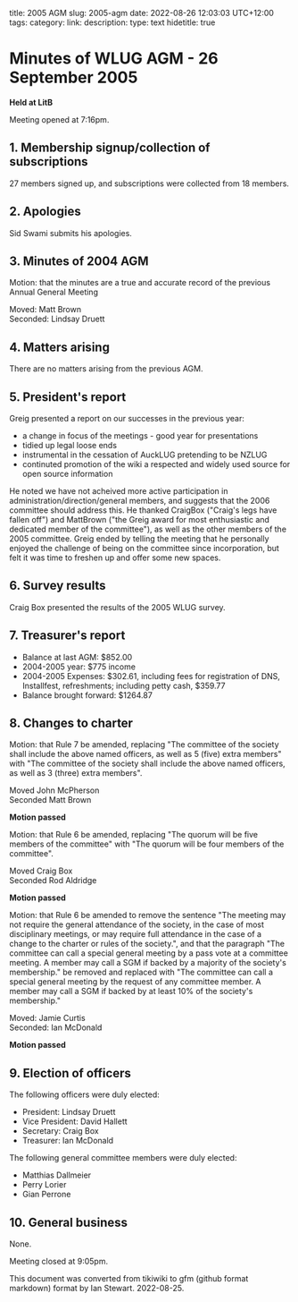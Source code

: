 title: 2005 AGM
slug: 2005-agm
date: 2022-08-26 12:03:03 UTC+12:00
tags: 
category: 
link: 
description: 
type: text
hidetitle: true

# Minutes of WLUG AGM - 26 September 2005

**Held at LitB**

Meeting opened at 7:16pm.

## 1. Membership signup/collection of subscriptions

27 members signed up, and subscriptions were collected from 18 members.

## 2. Apologies

Sid Swami submits his apologies.

## 3. Minutes of 2004 AGM

Motion: that the minutes are a true and accurate record of the previous
Annual General Meeting

Moved: Matt Brown  
Seconded: Lindsay Druett

## 4. Matters arising

There are no matters arising from the previous AGM.

## 5. President's report

Greig presented a report on our successes in the previous year:

  - a change in focus of the meetings - good year for presentations
  - tidied up legal loose ends
  - instrumental in the cessation of AuckLUG pretending to be NZLUG
  - continuted promotion of the wiki a respected and widely used source
    for open source information

He noted we have not acheived more active participation in
administration/direction/general members, and suggests that the 2006
committee should address this. He thanked CraigBox ("Craig's legs have
fallen off") and MattBrown ("the Greig award for most enthusiastic and
dedicated member of the committee"), as well as the other members of the
2005 committee. Greig ended by telling the meeting that he personally
enjoyed the challenge of being on the committee since incorporation, but
felt it was time to freshen up and offer some new spaces.

## 6. Survey results

Craig Box presented the results of the 2005 WLUG survey.

## 7. Treasurer's report

  - Balance at last AGM: $852.00
  - 2004-2005 year: $775 income
  - 2004-2005 Expenses: $302.61, including fees for registration of DNS,
    Installfest, refreshments; including petty cash, $359.77
  - Balance brought forward: $1264.87

## 8. Changes to charter

Motion: that Rule 7 be amended, replacing "The committee of the society
shall include the above named officers, as well as 5 (five) extra
members" with "The committee of the society shall include the above
named officers, as well as 3 (three) extra members".

Moved John McPherson  
Seconded Matt Brown

**Motion passed**

Motion: that Rule 6 be amended, replacing "The quorum will be five
members of the committee" with "The quorum will be four members of the
committee".

Moved Craig Box  
Seconded Rod Aldridge

**Motion passed**

Motion: that Rule 6 be amended to remove the sentence "The meeting may
not require the general attendance of the society, in the case of most
disciplinary meetings, or may require full attendance in the case of a
change to the charter or rules of the society.", and that the paragraph
"The committee can call a special general meeting by a pass vote at a
committee meeting. A member may call a SGM if backed by a majority of
the society's membership." be removed and replaced with "The committee
can call a special general meeting by the request of any committee
member. A member may call a SGM if backed by at least 10% of the
society's membership."

Moved: Jamie Curtis  
Seconded: Ian McDonald

**Motion passed**

## 9. Election of officers

The following officers were duly elected:

  - President: Lindsay Druett
  - Vice President: David Hallett
  - Secretary: Craig Box
  - Treasurer: Ian McDonald

The following general committee members were duly elected:

  - Matthias Dallmeier
  - Perry Lorier
  - Gian Perrone

## 10. General business

None.

Meeting closed at 9:05pm.

This document was converted from tikiwiki to gfm (github format markdown) format by Ian Stewart. 2022-08-25.
